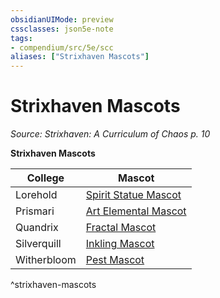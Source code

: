 ```yaml
---
obsidianUIMode: preview
cssclasses: json5e-note
tags:
- compendium/src/5e/scc
aliases: ["Strixhaven Mascots"]
---
```

# Strixhaven Mascots
*Source: Strixhaven: A Curriculum of Chaos p. 10* 

**Strixhaven Mascots**

| College | Mascot |
|---------|--------|
| Lorehold | [Spirit Statue Mascot](2-Mechanics/CLI/bestiary/construct/spirit-statue-mascot-scc.md) |
| Prismari | [Art Elemental Mascot](2-Mechanics/CLI/bestiary/elemental/art-elemental-mascot-scc.md) |
| Quandrix | [Fractal Mascot](2-Mechanics/CLI/bestiary/construct/fractal-mascot-scc.md) |
| Silverquill | [Inkling Mascot](2-Mechanics/CLI/bestiary/ooze/inkling-mascot-scc.md) |
| Witherbloom | [Pest Mascot](2-Mechanics/CLI/bestiary/monstrosity/pest-mascot-scc.md) |
^strixhaven-mascots